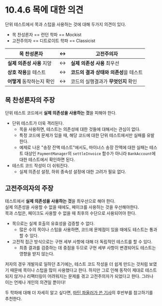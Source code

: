 # 10.4.6 목에 대한 의견
단위 테스트에서 목과 스텁을 사용하는 것에 대해 두가지 의견이 있다.  

- 목 찬성론자 == 런던 학파 == Mockist
- 고전주의자 == 디트로이트 학파 == Classicist

| 목 찬성론자 | ↔️ | 고전주의자 |
| -------- | - | ------- |
| **실제 의존성 사용** 지양 | ↔️ | **실제 의존성 사용** 최우선 |
| **상호 작용**을 테스트 | ↔️ | **코드의 결과 상태와 의존성**을 테스트|
| **어떻게** 동작하는지 확인 | ↔️ | 코드의 실행결과가 **무엇인지** 확인 |

## 목 찬성론자의 주장
단위 테스트 코드에서 **실제 의존성을 사용하는 것**을 피해야 한다.

- 단위 테스트가 더욱 격리된다.
  - 목을 사용하면, 테스트는 의존성에 대한 것들에 대해서는 관심이 없다.
  - 특정 코드에 문제가 있을 때, 해당 코드에 대한 단위 테스트에서만 실패를 유발한다.
  - 예제로 나온 "송장 잔액 테스트"에서도, 마이너스 송장 잔액에 대한 실패는 테스트 대상인 `PaymentManager`의 `settleInvoice` 함수가 아니라 `BankAccount`에 대한 테스트에서 확인하면 된다.
- 테스트 코드 작성이 더 쉬워진다.
  - 실제 의존성 설정, 하위 종속성 설정에 대한 고려가 필요 없다.

## 고전주의자의 주장
테스트에서 **실제 의존성을 사용하는 것**을 최우선으로 해야 한다.  
실제 의존성을 사용할 수 없을 때에도, 페이크를 사용하는 것을 우선해야한다.  
목과 스텁은, 페이크도 사용할 수 없을 때 최후의 수단으로 사용되어야 한다.

- 목으로는 실제 호출의 유효성을 검증할 수 없다.
  - 많은 수의 목이나 스텁을 사용하면, 코드에 문제점이 있을 때에도 테스트는 통과할 수 있다.
- 고전적 접근 방식으로는 구현 세부 사항에 대해 더 독립적인 테스트를 할 수 있다.
  - 최종 결과를 검증하는 데 중점을 두므로 구현 세부 사항이 변경되어도 테스트는 영향을 받지 않는다.

저자의 경우 개발자로 일하던 초기에는, 테스트 코드 작성을 더 쉽게 만드는 것처럼 보였기 때문에 목이나 스텁을 많이 사용했다고 한다. 하지만 그로 인해 동작이 제대로 테스트되지 않거나 리팩터링이 어려워지는 문제를 겪고 고전주의자가 되었다고 한다. 그러나 이는 언제나 개인의 의견일 뿐이다!

두 학파에 대해 더 자세히 알고 싶다면, [마틴 파울러가 쓴 기사](http://mng.bz/N8Pv)의 후반부를 참고하기를 추천한다.